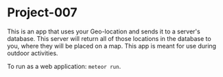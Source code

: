 # Project-007

This is an app that uses your Geo-location and sends it to a server's database. This server will return all of those locations in the database to you, where they will be placed on a map.
This app is meant for use during outdoor activities.

To run as a web application: `meteor run`.